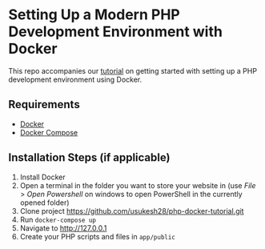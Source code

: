 # Setting Up a Modern PHP Development Environment with Docker

This repo accompanies our [tutorial](https://www.sitepoint.com/docker-php-development-environment/) on getting started with setting up a PHP development environment using Docker.

## Requirements

* [Docker](https://docs.docker.com/get-docker/)
* [Docker Compose](https://docs.docker.com/get-docker/)

## Installation Steps (if applicable)

1. Install Docker
2. Open a terminal in the folder you want to store your website in (use _File_ > _Open Powershell_ on windows to open PowerShell in the currently opened folder)
3. Clone project https://github.com/usukesh28/php-docker-tutorial.git
4. Run `docker-compose up`
5. Navigate to <http://127.0.0.1>
6. Create your PHP scripts and files in `app/public`